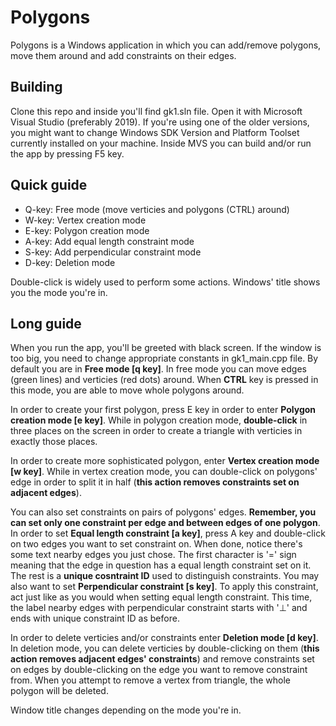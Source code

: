 # Polygons

Polygons is a Windows application in which you can add/remove polygons, move them around and add constraints on their edges.

## Building

Clone this repo and inside you'll find gk1.sln file. Open it with Microsoft Visual Studio (preferably 2019). If you're using one of the older versions, you might want to change Windows SDK Version and Platform Toolset currently installed on your machine. Inside MVS you can build and/or run the app by pressing F5 key.

## Quick guide

- Q-key: Free mode (move verticies and polygons (CTRL) around)
- W-key: Vertex creation mode
- E-key: Polygon creation mode
- A-key: Add equal length constraint mode
- S-key: Add perpendicular constraint mode
- D-key: Deletion mode

Double-click is widely used to perform some actions. Windows' title shows you the mode you're in.

## Long guide

When you run the app, you'll be greeted with black screen. If the window is too big, you need to change appropriate constants in gk1_main.cpp file. By default you are in **Free mode [q key]**. In free mode you can move edges (green lines) and verticies (red dots) around. When **CTRL** key is pressed in this mode, you are able to move whole polygons around.

In order to create your first polygon, press E key in order to enter **Polygon creation mode [e key]**. While in polygon creation mode, **double-click** in three places on the screen in order to create a triangle with verticies in exactly those places.

In order to create more sophisticated polygon, enter **Vertex creation mode [w key]**. While in vertex creation mode, you can double-click on polygons' edge in order to split it in half (**this action removes constraints set on adjacent edges**).

You can also set constraints on pairs of polygons' edges. **Remember, you can set only one constraint per edge and between edges of one polygon**. In order to set **Equal length constraint [a key]**, press A key and double-click on two edges you want to set constraint on. When done, notice there's some text nearby edges you just chose. The first character is '=' sign meaning that the edge in question has a equal length constraint set on it. The rest is a **unique cosntraint ID** used to distinguish constraints. You may also want to set **Perpendicular constraint [s key]**. To apply this constraint, act just like as you would when setting equal length constraint. This time, the label nearby edges with perpendicular constraint starts with '⊥' and ends with unique constraint ID as before.

In order to delete verticies and/or constraints enter **Deletion mode [d key]**. In deletion mode, you can delete verticies by double-clicking on them (**this action removes adjacent edges' constraints**) and remove constraints set on edges by double-clicking on the edge you want to remove constraint from. When you attempt to remove a vertex from triangle, the whole polygon will be deleted. 

Window title changes depending on the mode you're in.